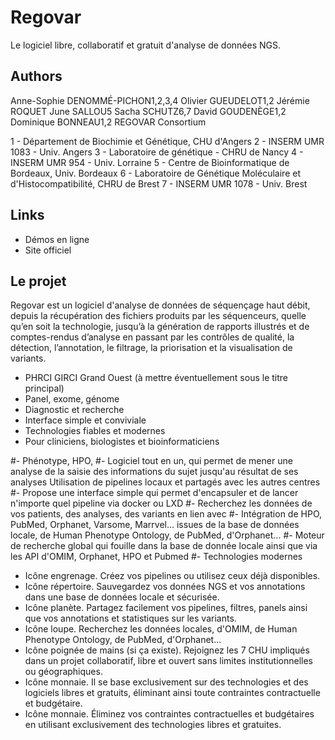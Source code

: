 

# Regovar

Le logiciel libre, collaboratif et gratuit d'analyse de données NGS.


## Authors
Anne-Sophie DENOMMÉ-PICHON1,2,3,4
Olivier GUEUDELOT1,2
Jérémie ROQUET
June SALLOU5
Sacha SCHUTZ6,7
David GOUDENÈGE1,2
Dominique BONNEAU1,2
REGOVAR Consortium


1 - Département de Biochimie et Génétique, CHU d'Angers 
2 - INSERM UMR 1083 - Univ. Angers
3 - Laboratoire de génétique - CHRU de Nancy
4 - INSERM UMR 954 - Univ. Lorraine
5 - Centre de Bioinformatique de Bordeaux, Univ. Bordeaux
6 - Laboratoire de Génétique Moléculaire et d'Histocompatibilité, CHRU de Brest
7 - INSERM UMR 1078 - Univ. Brest



## Links
- Démos en ligne
- Site officiel


## Le projet
Regovar est un logiciel d'analyse de données de séquençage haut débit, depuis la récupération des fichiers produits par les séquenceurs, quelle qu’en soit la technologie, jusqu’à la génération de rapports illustrés et de comptes-rendus d’analyse en passant par les contrôles de qualité, la détection, l’annotation, le filtrage, la priorisation et la visualisation de variants.

- PHRCI GIRCI Grand Ouest (à mettre éventuellement sous le titre principal)
- Panel, exome, génome
- Diagnostic et recherche
- Interface simple et conviviale
- Technologies fiables et modernes
- Pour cliniciens, biologistes et bioinformaticiens


#- Phénotype, HPO, 
#- Logiciel tout en un, qui permet de mener une analyse de la saisie des informations du sujet jusqu'au résultat de ses analyses
Utilisation de pipelines locaux et partagés avec les autres centres
#- Propose une interface simple qui permet d'encapsuler et de lancer n'importe quel pipeline via docker ou LXD
#- Recherchez les données de vos patients, des analyses, des variants en lien avec 
#- Intégration de HPO, PubMed, Orphanet, Varsome, Marrvel...
issues de la base de données locale, de Human Phenotype Ontology, de PubMed, d'Orphanet...
#- Moteur de recherche global qui fouille dans la base de donnée locale ainsi que via les API d'OMIM, Orphanet, HPO et Pubmed
#- Technologies modernes


- Icône engrenage. Créez vos pipelines ou utilisez ceux déjà disponibles.
- Icône répertoire. Sauvegardez vos données NGS et vos annotations dans une base de données locale et sécurisée. 
- Icône planète. Partagez facilement vos pipelines, filtres, panels ainsi que vos annotations et statistiques sur les variants.
- Icône loupe. Recherchez les données locales, d'OMIM, de Human Phenotype Ontology, de PubMed, d'Orphanet...
- Icône poignée de mains (si ça existe). Rejoignez les 7 CHU impliqués dans un projet collaboratif, libre et ouvert sans limites institutionnelles ou géographiques.
- Icône monnaie. Il se base exclusivement sur des technologies et des logiciels libres et gratuits, éliminant ainsi toute contraintes contractuelle et budgétaire.
- Icône monnaie. Éliminez vos contraintes contractuelles et budgétaires en utilisant exclusivement des technologies libres et gratuites.
